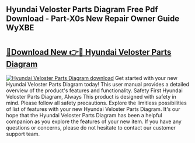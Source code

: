## Hyundai Veloster Parts Diagram Free Pdf Download - Part-X0s New Repair Owner Guide WyXBE

# <h2><a href="http://dfokn0z.blite.top/?on=Hyundai+Veloster+Parts+Diagram">🔗Download New 👉🔴 Hyundai Veloster Parts Diagram</a></h2>

[![Hyundai Veloster Parts Diagram download](https://i.imgur.com/lujVjoI.png)](http://dfokn0z.blite.top/?on=Hyundai+Veloster+Parts+Diagram)
Get started with your new Hyundai Veloster Parts Diagram today! This user manual provides a detailed overview of the product's features and functionality. Safety First Hyundai Veloster Parts Diagram, Always This product is designed with safety in mind. Please follow all safety precautions. Explore the limitless possibilities of list of features with your new Hyundai Veloster Parts Diagram. It's our hope that the Hyundai Veloster Parts Diagram has been a helpful companion as you explore the features of your new item. If you have any questions or concerns, please do not hesitate to contact our customer support team.
